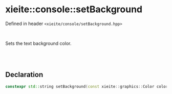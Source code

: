 # xieite::console::setBackground
Defined in header `<xieite/console/setBackground.hpp>`

<br/>

Sets the text background color.

<br/><br/>

## Declaration
```cpp
constexpr std::string setBackground(const xieite::graphics::Color color) noexcept;
```
